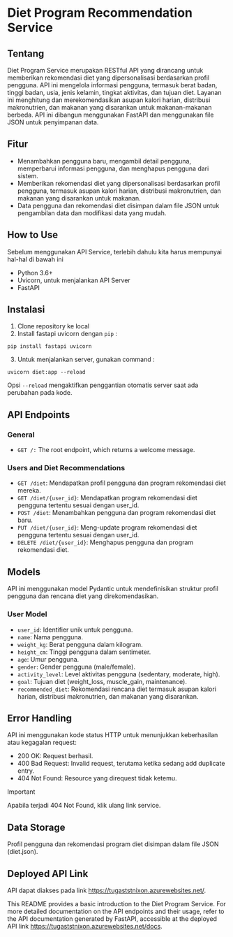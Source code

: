# Diet Program Recommendation Service

## Tentang

Diet Program Service merupakan RESTful API yang dirancang untuk memberikan rekomendasi diet yang dipersonalisasi berdasarkan profil pengguna. API ini mengelola informasi pengguna, termasuk berat badan, tinggi badan, usia, jenis kelamin, tingkat aktivitas, dan tujuan diet. Layanan ini menghitung dan merekomendasikan asupan kalori harian, distribusi makronutrien, dan makanan yang disarankan untuk makanan-makanan berbeda. API ini dibangun menggunakan FastAPI dan menggunakan file JSON untuk penyimpanan data.

## Fitur

* Menambahkan pengguna baru, mengambil detail pengguna, memperbarui informasi pengguna, dan menghapus pengguna dari sistem.
* Memberikan rekomendasi diet yang dipersonalisasi berdasarkan profil pengguna, termasuk asupan kalori harian, distribusi makronutrien, dan makanan yang disarankan untuk makanan.
* Data pengguna dan rekomendasi diet disimpan dalam file JSON untuk pengambilan data dan modifikasi data yang mudah.

## How to Use

Sebelum menggunakan API Service, terlebih dahulu kita harus mempunyai hal-hal di bawah ini
* Python 3.6+
* Uvicorn, untuk menjalankan API Server
* FastAPI

## Instalasi

1. Clone repository ke local
2. Install fastapi uvicorn dengan `pip` :
```
pip install fastapi uvicorn
```
3. Untuk menjalankan server, gunakan command :
```
uvicorn diet:app --reload
```
Opsi `--reload` mengaktifkan penggantian otomatis server saat ada perubahan pada kode.

## API Endpoints

### General

* `GET /:` The root endpoint, which returns a welcome message.

### Users and Diet Recommendations

* `GET /diet`: Mendapatkan profil pengguna dan program rekomendasi diet mereka.
* `GET /diet/{user_id}`: Mendapatkan program rekomendasi diet pengguna tertentu sesuai dengan user_id.
* `POST /diet`: Menambahkan pengguna dan program rekomendasi diet baru.
* `PUT /diet/{user_id}`: Meng-update program rekomendasi diet pengguna tertentu sesuai dengan user_id.
* `DELETE /diet/{user_id}`: Menghapus pengguna dan program rekomendasi diet.

## Models

API ini menggunakan model Pydantic untuk mendefinisikan struktur profil pengguna dan rencana diet yang direkomendasikan.

### User Model

* `user_id`: Identifier unik untuk pengguna.
* `name`: Nama pengguna.
* `weight_kg`: Berat pengguna dalam kilogram.
* `height_cm`: Tinggi pengguna dalam sentimeter.
* `age`: Umur pengguna.
* `gender`: Gender pengguna (male/female).
* `activity_level`: Level aktivitas pengguna (sedentary, moderate, high).
* `goal`: Tujuan diet (weight_loss, muscle_gain, maintenance).
* `recommended_diet`: Rekomendasi rencana diet termasuk asupan kalori harian, distribusi makronutrien, dan makanan yang disarankan.

## Error Handling

API ini menggunakan kode status HTTP untuk menunjukkan keberhasilan atau kegagalan request:

* 200 OK: Request berhasil.
* 400 Bad Request: Invalid request, terutama ketika sedang add duplicate entry.
* 404 Not Found: Resource yang direquest tidak ketemu.

> [!IMPORTANT]
> Apabila terjadi 404 Not Found, klik ulang link service.

## Data Storage

Profil pengguna dan rekomendasi program diet disimpan dalam file JSON (diet.json).

## Deployed API Link

API dapat diakses pada link https://tugaststnixon.azurewebsites.net/.

This README provides a basic introduction to the Diet Program Service. For more detailed documentation on the API endpoints and their usage, refer to the API documentation generated by FastAPI, accessible at the deployed API link https://tugaststnixon.azurewebsites.net/docs.